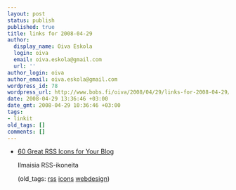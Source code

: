 ```yaml
---
layout: post
status: publish
published: true
title: links for 2008-04-29
author:
  display_name: Oiva Eskola
  login: oiva
  email: oiva.eskola@gmail.com
  url: ''
author_login: oiva
author_email: oiva.eskola@gmail.com
wordpress_id: 78
wordpress_url: http://www.bobs.fi/oiva/2008/04/29/links-for-2008-04-29/
date: 2008-04-29 13:36:46 +03:00
date_gmt: 2008-04-29 10:36:46 +03:00
tags:
- linkit
old_tags: []
comments: []
---
```

<ul class="delicious">
<li>
<div class="delicious-link"><a href="http://www.problogdesign.com/resources/60-great-rss-icons-for-your-blog/">60 Great RSS Icons for Your Blog</a></div></p>
<div class="delicious-extended">Ilmaisia RSS-ikoneita</div></p>
<div class="delicious-tags">(old_tags: <a href="http://del.icio.us/oiva/rss">rss</a> <a href="http://del.icio.us/oiva/icons">icons</a> <a href="http://del.icio.us/oiva/webdesign">webdesign</a>)</div><br />
	</li>
</ul>
